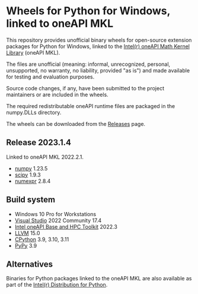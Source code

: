 # Wheels for Python for Windows, linked to oneAPI MKL

This repository provides unofficial binary wheels for open-source extension packages for Python for Windows, linked to the [Intel(r) oneAPI Math Kernel Library](https://software.intel.com/en-us/intel-mkl/) (oneAPI MKL).

The files are unofficial (meaning: informal, unrecognized, personal, unsupported, no warranty, no liability, provided "as is") and made available for testing and evaluation purposes.

Source code changes, if any, have been submitted to the project maintainers or are included in the wheels.

The required redistributable oneAPI runtime files are packaged in the numpy.DLLs directory.

The wheels can be downloaded from the [Releases](https://github.com/cgohlke/numpy-mkl.whl/releases) page.

## Release 2023.1.4

Linked to oneAPI MKL 2022.2.1.

- [numpy](https://github.com/numpy/numpy) 1.23.5
- [scipy](https://github.com/scipy/scipy) 1.9.3
- [numexpr](https://github.com/pydata/numexpr) 2.8.4

## Build system

- Windows 10 Pro for Workstations
- [Visual Studio](https://visualstudio.microsoft.com/vs/community/) 2022 Community 17.4
- [Intel oneAPI Base and HPC Toolkit](https://www.intel.com/content/www/us/en/developer/tools/oneapi/base-toolkit.html#gs.miarqe) 2022.3
- [LLVM](https://github.com/llvm/llvm-project/releases) 15.0
- [CPython](https://www.python.org/downloads/windows/) 3.9, 3.10, 3.11
- [PyPy](https://www.pypy.org/download.html) 3.9

## Alternatives

Binaries for Python packages linked to the oneAPI MKL are also available as part of the [Intel(r) Distribution for Python](https://www.intel.com/content/www/us/en/developer/tools/oneapi/distribution-for-python.html).
